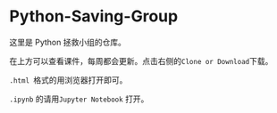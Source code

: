 # Python-Saving-Group

这里是 Python 拯救小组的仓库。

在上方可以查看课件，每周都会更新。点击右侧的`Clone or Download`下载。

`.html `格式的用浏览器打开即可。

`.ipynb` 的请用`Jupyter Notebook` 打开。

